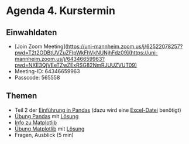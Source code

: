 # Agenda 4. Kurstermin

## Einwahldaten
* [Join Zoom Meeting](https://uni-mannheim.zoom.us/j/62522078257?pwd=T2t2ODBtUVZuZFlpWkFhVkNUNjhFdz09](https://uni-mannheim.zoom.us/j/64346659963?pwd=NXE3QjVEeTZwZExRSG82NmRJUUZVUT09) 
* Meeting-ID:  64346659963
* Passcode: 565558

## Themen 

* Teil 2 der [Einführung in Pandas](../lec04/01_pandas_lecture.ipynb) (dazu wird eine [Excel-Datei](02_pandas_excelbsp.xlsx) benötigt)
* [Übung Pandas](03_pandas_exercise.ipynb) mit [Lösung](06_pandas_exercise_solution.ipynb)
* [Info zu Matplotlib](04_matplotlib.ipynb)
* [Übung Matplotlib](05_matplotlib_exercise.ipynb) mit [Lösung](07_matplotlib_exercise_solution.ipynb)
* Fragen, Ausblick (5 min)
